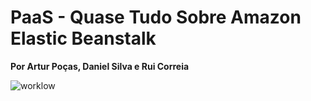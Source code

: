 # **PaaS - Quase Tudo Sobre Amazon Elastic Beanstalk**
**Por Artur Poças, Daniel Silva e Rui Correia**<br>

![worklow](https://docs.aws.amazon.com/elasticbeanstalk/latest/dg/images/clearbox-flow-00.png)
